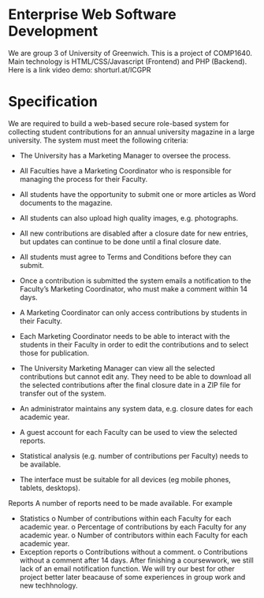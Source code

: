 # Enterprise Web Software Development
We are group 3 of University of Greenwich. This is a project of COMP1640. Main technology is HTML/CSS/Javascript (Frontend) and PHP (Backend). Here is a link video demo: shorturl.at/lCGPR
# Specification
We are required to build a web-based secure role-based system for collecting student contributions for an annual university magazine in a large university.
The system must meet the following criteria:
- The University has a Marketing Manager to oversee the process.
- All Faculties have a Marketing Coordinator who is responsible for managing the
process for their Faculty.
- All students have the opportunity to submit one or more articles as Word documents
to the magazine.
- All students can also upload high quality images, e.g. photographs.
- All new contributions are disabled after a closure date for new entries, but updates
can continue to be done until a final closure date.
- All students must agree to Terms and Conditions before they can submit.
- Once a contribution is submitted the system emails a notification to the Faculty’s
Marketing Coordinator, who must make a comment within 14 days.
- A Marketing Coordinator can only access contributions by students in their Faculty.
- Each Marketing Coordinator needs to be able to interact with the students in their Faculty in order to edit the contributions and to select those for publication.
- The University Marketing Manager can view all the selected contributions but cannot edit any. They need to be able to download all the selected contributions
after the final closure date in a ZIP file for transfer out of the system.
- An administrator maintains any system data, e.g. closure dates for each academic
year.
- A guest account for each Faculty can be used to view the selected reports.
- Statistical analysis (e.g. number of contributions per Faculty) needs to be available.

- The interface must be suitable for all devices (eg mobile phones, tablets, desktops).

Reports
A number of reports need to be made available. For example
- Statistics
o Number of contributions within each Faculty for each academic year.
o Percentage of contributions by each Faculty for any academic year.
o Number of contributors within each Faculty for each academic year.
- Exception reports
o Contributions without a comment.
o Contributions without a comment after 14 days.
After finishing a coursewwork, we still lack of an email notification function. We will try our best for other project better later beacause of some experiences in group work and new techhnology.
